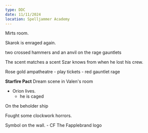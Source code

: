 ```yaml
---
type: DDC
date: 11/11/2024
location: Spelljammer Academy
---
```


Mirts room. 

Skarok is enraged again.

two crossed hammers and an anvil on the rage gauntlets

The scent matches a scent Szar knows from when he lost his crew.

Rose gold ampatheatre - play tickets
	- red gauntlet rage 

**Starfire Pact**
Dream scene in Valen's room
- Orion lives. 
	- he is caged

On the beholder ship

Fought some clockwork horrors.

Symbol on the wall. - CF
The Fapplebrand logo



